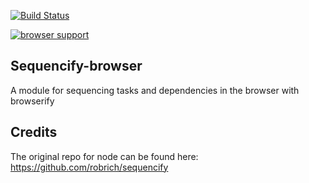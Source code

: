 [![Build Status](https://travis-ci.org/gergelyke/sequencify-browser.png)](https://travis-ci.org/gergelyke/sequencify-browser)

[![browser support](https://ci.testling.com/gergelyke/sequencify-browser.png)
](https://ci.testling.com/gergelyke/sequencify-browser)

## Sequencify-browser

A module for sequencing tasks and dependencies in the browser with browserify

## Credits

The original repo for node can be found here: https://github.com/robrich/sequencify
